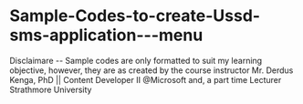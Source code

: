 # Sample-Codes-to-create-Ussd-sms-application---menu

Disclaimare -- Sample codes are only formatted to suit my learning objective, however, they are as created by the course instructor Mr. Derdus Kenga, PhD || Content Developer II @Microsoft and, a part time Lecturer Strathmore University
